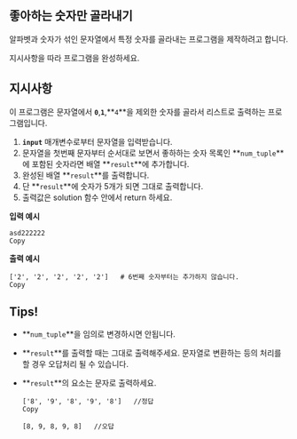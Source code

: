 ## **좋아하는 숫자만 골라내기**

알파벳과 숫자가 섞인 문자열에서 특정 숫자를 골라내는 프로그램을 제작하려고 합니다.

지시사항을 따라 프로그램을 완성하세요.

## **지시사항**

이 프로그램은 문자열에서 **`0`**,**`1`**,**`4`**을 제외한 숫자를 골라서 리스트로 출력하는 프로그램입니다.

1. **`input`** 매개변수로부터 문자열을 입력받습니다.
2. 문자열을 첫번째 문자부터 순서대로 보면서 좋하하는 숫자 목록인 **`num_tuple`**에 포함된 숫자라면 배열 **`result`**에 추가합니다.
3. 완성된 배열 **`result`**를 출력합니다.
4. 단 **`result`**에 숫자가 5개가 되면 그대로 출력합니다.
5. 출력값은 solution 함수 안에서 return 하세요.

**입력 예시**

```
asd222222
Copy
```

**출력 예시**

```
['2', '2', '2', '2', '2']   # 6번째 숫자부터는 추가하지 않습니다.
Copy
```

## **Tips!**

- **`num_tuple`**을 임의로 변경하시면 안됩니다.
- **`result`**를 출력할 때는 그대로 출력해주세요. 문자열로 변환하는 등의 처리를 할 경우 오답처리 될 수 있습니다.
- **`result`**의 요소는 문자로 출력하세요.
    
    ```
    ['8', '9', '8', '9', '8']   //정답
    Copy
    ```
    
    ```
    [8, 9, 8, 9, 8]   //오답
    ```
